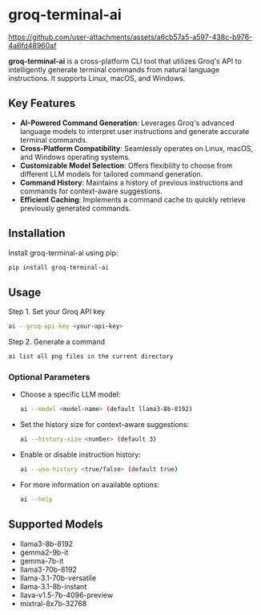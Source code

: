 # groq-terminal-ai



https://github.com/user-attachments/assets/a6cb57a5-a597-438c-b976-4a6fd48960af



**groq-terminal-ai** is a cross-platform CLI tool that utilizes Groq's API to intelligently generate terminal commands from natural language instructions. It supports Linux, macOS, and Windows.

## Key Features

- **AI-Powered Command Generation**: Leverages Groq's advanced language models to interpret user instructions and generate accurate terminal commands.
- **Cross-Platform Compatibility**: Seamlessly operates on Linux, macOS, and Windows operating systems.
- **Customizable Model Selection**: Offers flexibility to choose from different LLM models for tailored command generation.
- **Command History**: Maintains a history of previous instructions and commands for context-aware suggestions.
- **Efficient Caching**: Implements a command cache to quickly retrieve previously generated commands.

## Installation

Install groq-terminal-ai using pip:

```bash
pip install groq-terminal-ai
```

## Usage

Step 1. Set your Groq API key
```bash
ai --groq-api-key <your-api-key>
```

Step 2. Generate a command
```bash
ai list all png files in the current directory
```

### Optional Parameters

- Choose a specific LLM model:
  ```bash
  ai --model <model-name> (default llama3-8b-8192)
  ```

- Set the history size for context-aware suggestions:
  ```bash
  ai --history-size <number> (default 3)
  ```

- Enable or disable instruction history:
  ```bash
  ai --use-history <true/false> (default true)
  ```

- For more information on available options:
  ```bash
  ai --help
  ```

## Supported Models

- llama3-8b-8192
- gemma2-9b-it
- gemma-7b-it
- llama3-70b-8192
- llama-3.1-70b-versatile
- llama-3.1-8b-instant
- llava-v1.5-7b-4096-preview
- mixtral-8x7b-32768
